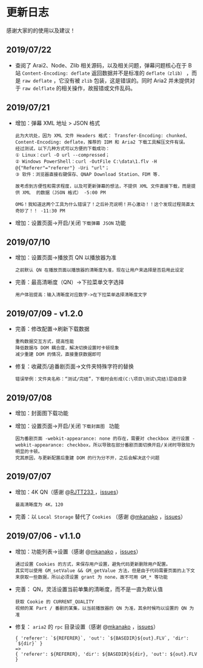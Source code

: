 # 更新日志

感谢大家的的使用以及建议！

## 2019/07/22

- 查阅了 Arai2、Node、Zlib 相关源码，以及相关问题，弹幕问题核心在于 B 站 `Content-Encoding: deflate` 返回数据并不是标准的 `deflate（zlib）` ，而是 `raw deflate` ，它没有被 `zlib` 包装，这是错误的。同时 Aria2 并未提供对于 `raw delflate` 的相关操作，故报错或文件乱码。

## 2019/07/21

- 增加：弹幕 XML 地址 > JSON 格式

  ```
  此为大坑处，因为 XML 文件 Headers 格式： Transfer-Encoding: chunked、Content-Encoding: deflate，推荐的 IDM 和 Aria2 下载工具解压文件有误。
  经过测试，以下几种方式可以方便的下载成功：
  ① Linux：curl -O url --compressed；
  ② Windows PowerShell：curl -OutFile C:\data\1.flv -H @{"Referer"="referer"} -Uri "url"；
  ③ 软件：浏览器直接右键保存、QNAP Download Station、FDM 等.
  
  故考虑到方便性和需求程度，以及可更新弹幕的想法，不提供 XML 文件直接下载，而是提供 XML  的数据（JSON 格式） -5:00 PM
  ```

  ```
  OMG！我知道这两个工具为什么错误了！之后补充说明！开心激动！！这个发现过程简直太奇妙了！！ -11:30 PM
  ```

- 增加：设置页面->开启/关闭 `下载弹幕 JSON` 功能

## 2019/07/10

- 增加：设置页面->播放页 QN 以播放器为准

  ```
  之前默认 QN 在播放页面以播放器的清晰度为准，现在让用户来选择是否启用此设定
  ```

- 完善：最高清晰度（QN）->下拉菜单文字选择

  ```
  用户体验提高：输入清晰度对应数字->在下拉菜单选择清晰度文字
  ```

## 2019/07/09 - v1.2.0

- 完善：修改配置->刷新下载数据

  ```
  重构数据交互方式，提高性能
  降低数据与 DOM 耦合度，解决切换设置时卡顿现象
  减少重建 DOM 的情况，直接重获数据即可
  ```

- 修复：收藏页/追番剧页面->文件夹特殊字符的替换

  ```
  错误举例：文件夹名称：“测试/完结”，下载时会形成(C:\项目\测试\完结)层级目录
  ```

## 2019/07/08

- 增加：封面图下载功能

- 增加：设置页面->开启/关闭 `下载封面图 ` 功能

  ```
  因为番剧页面 -webkit-appearance: none 的存在，需要对 checkbox 进行设置 -webkit-appearance: checkbox，所以导致在部分番剧页面切换开启/关闭时导致较为明显的卡顿。
  究其原因，与更新配置后重建 DOM 的行为分不开，之后会解决这个问题
  ```

## 2019/07/07

- 增加：4K QN（感谢 @[RJTT233 ](<https://github.com/RJTT233>) ，[issues](<https://github.com/evgo2017/bilibili_video_download/issues/4>)）

  ```
  最高清晰度为 4K，120
  ```

- 完善：以 `Local Storage` 替代了 `Cookies` （感谢 @[mkanako](<https://github.com/mkanako>) ，[issues](<https://github.com/evgo2017/bilibili_video_download/issues/2>)）

## 2019/07/06  - v1.1.0


- 增加：功能列表->设置（感谢 @[mkanako](<https://github.com/mkanako>) ，[issues](<https://github.com/evgo2017/bilibili_video_download/issues/2>)）

  ```
  通过设置 Cookies 的方式，来保存用户设置，避免代码更新删除用户配置。
  其实可以使用 GM_setValue && GM_getValue 方法，但是由于代码需要页面的上下文来获取一些数据，所以必须设置 grant 为 none，故不可用 GM_* 等功能
  ```

- 完善： QN，灵活设置当前单集的清晰度，而不是一直为默认值

  ```
  获取 Cookie 的 CURRENT_QUALITY
  视频的某 Part / 番剧的某集，以当前播放器的 QN 为准，其余时候均以设置的 QN 为准
  ```

- 修复： `aria2` 的 `rpc` 目录设置（感谢 @[mkanako](<https://github.com/mkanako>) ，[issues](<https://github.com/evgo2017/bilibili_video_download/issues/3>)）

  ```
  { 'referer': `${REFERER}`, 'out': `${BASEDIR}${out}.FLV`, 'dir': `${dir}` } 
  =>
  { 'referer': ${REFERER}, 'dir': ${BASEDIR}${dir}, 'out': ${out}.FLV }
  ```

